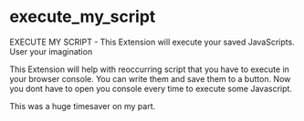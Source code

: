# execute_my_script
EXECUTE MY SCRIPT - This Extension will execute your saved JavaScripts. User your imagination

This Extension will help with reoccurring script that you have to execute in your browser console. 
You can write them and save them to a button. Now you dont have to open you console every time to execute some Javascript.

This was a huge timesaver on my part. 
